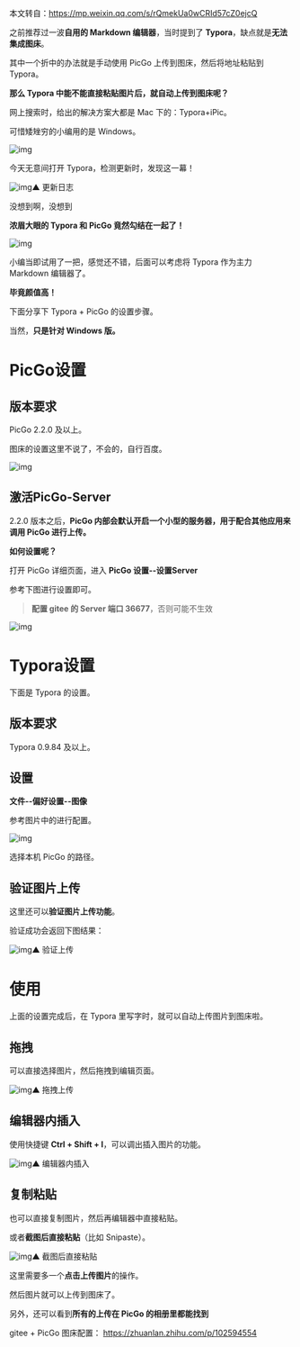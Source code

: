 本文转自：https://mp.weixin.qq.com/s/rQmekUa0wCRId57cZ0ejcQ

之前推荐过一波**自用的 Markdown 编辑器**，当时提到了 **Typora**，缺点就是**无法集成图床**。

其中一个折中的办法就是手动使用 PicGo 上传到图床，然后将地址粘贴到 Typora。

**那么 Typora 中能不能直接粘贴图片后，就自动上传到图床呢？**

网上搜索时，给出的解决方案大都是 Mac 下的：Typora+iPic。

可惜矮矬穷的小编用的是 Windows。

![img](https://mmbiz.qpic.cn/mmbiz_png/6b3KbEywh0VeEPHfrJL8Nicic38RXLblLibawlP21FH3pNqiaBOXe0rjSClVbHU5bA05OUy5Hj1pqSHxrAMfm60s8w/640?wx_fmt=png&tp=webp&wxfrom=5&wx_lazy=1&wx_co=1)

今天无意间打开 Typora，检测更新时，发现这一幕！

![img](https://mmbiz.qpic.cn/mmbiz_png/6b3KbEywh0VeEPHfrJL8Nicic38RXLblLibfHcOChhVgWHW6Ea7DQDp8K5ic4ibtusIyuaJBCLMUYYHL2nYQOQy0ttQ/640?wx_fmt=png&tp=webp&wxfrom=5&wx_lazy=1&wx_co=1)▲ 更新日志

没想到啊，没想到

**浓眉大眼的 Typora 和 PicGo 竟然勾结在一起了！**

![img](https://mmbiz.qpic.cn/mmbiz_gif/6b3KbEywh0VeEPHfrJL8Nicic38RXLblLibGiadibosZfFszSDPPJoBhSUAx9F5TctCQ4qZPibicrTgszf5ibYZN3kWvhw/640?wx_fmt=gif&tp=webp&wxfrom=5&wx_lazy=1)

小编当即试用了一把，感觉还不错，后面可以考虑将 Typora 作为主力 Markdown 编辑器了。

**毕竟颜值高！**

下面分享下 Typora + PicGo 的设置步骤。

当然，**只是针对 Windows 版。**

# PicGo设置

## 版本要求

PicGo 2.2.0 及以上。

图床的设置这里不说了，不会的，自行百度。

![img](https://mmbiz.qpic.cn/mmbiz_gif/6b3KbEywh0VWz9bpUiaHJRXQ0DJdZy3TQKibLIkDo6oibxnQ9zibWgmoHXibPEdGQLp44sy1HfaSBG8DSCicMAbM5Avw/640?wx_fmt=gif&tp=webp&wxfrom=5&wx_lazy=1)

## 激活PicGo-Server

2.2.0 版本之后，**PicGo 内部会默认开启一个小型的服务器，用于配合其他应用来调用 PicGo 进行上传。**

**如何设置呢？**

打开 PicGo 详细页面，进入 **PicGo 设置--设置Server**

参考下图进行设置即可。

> **配置 gitee 的 Server 端口 36677**，否则可能不生效

![img](https://mmbiz.qpic.cn/mmbiz_png/6b3KbEywh0VeEPHfrJL8Nicic38RXLblLibYzaktN0BbibDSQcCAtPM7PwJDCeCJ0vicv0icgxZic7OcRQreGOY5BYnug/640?wx_fmt=png&tp=webp&wxfrom=5&wx_lazy=1&wx_co=1)

# Typora设置

下面是 Typora 的设置。

## 版本要求

Typora 0.9.84 及以上。

## 设置

**文件--偏好设置--图像**

参考图片中的进行配置。

![img](https://mmbiz.qpic.cn/mmbiz_png/6b3KbEywh0VeEPHfrJL8Nicic38RXLblLibONeqdr6RcAdibv98blwnmxn4EeZ9rlTqib09Rtzdc7Io9yotrlbZICRQ/640?wx_fmt=jpeg&tp=webp&wxfrom=5&wx_lazy=1&wx_co=1)

选择本机 PicGo 的路径。

## 验证图片上传

这里还可以**验证图片上传功能**。

验证成功会返回下图结果：

![img](https://mmbiz.qpic.cn/mmbiz_png/6b3KbEywh0VeEPHfrJL8Nicic38RXLblLibdOcpNdZEztlDP21pI7gibdsJhd3By6Db2gMpUam4PqNxDjIlaiaGsFiaQ/640?wx_fmt=png&tp=webp&wxfrom=5&wx_lazy=1&wx_co=1)▲ 验证上传

# 使用

上面的设置完成后，在 Typora 里写字时，就可以自动上传图片到图床啦。

## 拖拽

可以直接选择图片，然后拖拽到编辑页面。

![img](https://mmbiz.qpic.cn/mmbiz_gif/6b3KbEywh0VeEPHfrJL8Nicic38RXLblLib9CG1r50jnYJxeooh9SKSVfwXKCHs7H9ooXLJ4YIbHXFrCP2OO409HQ/640?wx_fmt=gif&tp=webp&wxfrom=5&wx_lazy=1)▲ 拖拽上传

## 编辑器内插入

使用快捷键 **Ctrl + Shift + I**，可以调出插入图片的功能。

![img](https://mmbiz.qpic.cn/mmbiz_gif/6b3KbEywh0VeEPHfrJL8Nicic38RXLblLib8gLicndHpeQdUkxSwy24Ha9SegaP4INGAI1LrQT6XqdHDticHQEbibMwQ/640?wx_fmt=gif&tp=webp&wxfrom=5&wx_lazy=1)▲ 编辑器内插入

## 复制粘贴

也可以直接复制图片，然后再编辑器中直接粘贴。

或者**截图后直接粘贴**（比如 Snipaste）。

![img](https://mmbiz.qpic.cn/mmbiz_gif/6b3KbEywh0VeEPHfrJL8Nicic38RXLblLibCicanLDicNK7TjZE6Ymoncjf0DodjibHdYgh7ibveq9NXTTnaOOEU8YEWA/640?wx_fmt=gif&tp=webp&wxfrom=5&wx_lazy=1)▲ 截图后直接粘贴

这里需要多一个**点击上传图片**的操作。

然后图片就可以上传到图床了。

另外，还可以看到**所有的上传在 PicGo 的相册里都能找到**



gitee + PicGo 图床配置： https://zhuanlan.zhihu.com/p/102594554